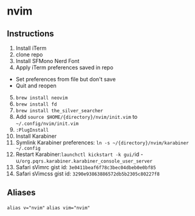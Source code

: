 # nvim

## Instructions

1. Install iTerm
2. clone repo
3. Install SFMono Nerd Font
4. Apply iTerm preferences saved in repo
  - Set preferences from file but don't save
  - Quit and reopen
5. `brew install neovim`
6. `brew install fd`
7. `brew install the_silver_searcher`
8. Add `source $HOME/{directory}/nvim/init.vim` to `~/.config/nvim/init.vim`
9. `:PlugInstall`
10. Install Karabiner
11. Symlink Karabiner preferences: `ln -s ~/{directory}/nvim/karabiner ~/.config`
12. Restart Karabiner:`launchctl kickstart -k gui/`id -u`/org.pqrs.karabiner.karabiner_console_user_server`
13. Safari sVimrc gist id: `3e0411beaf6f78c3bec04dbeb0e0bf85`
14. Safari sVimcss gist id: `3290e93863886572db5b2305c80227f8`

## Aliases

`alias v="nvim"`
`alias vim="nvim"`
